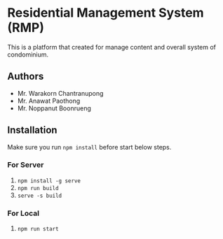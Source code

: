 # Residential Management System (RMP)

This is a platform that created for manage content and overall system of condominium.

## Authors

- Mr. Warakorn  Chantranupong
- Mr. Anawat Paothong
- Mr. Noppanut Boonrueng

## Installation

Make sure you run `npm install` before start below steps.

### For Server

1. `npm install -g serve`
2. `npm run build`
3. `serve -s build`

### For Local

1. `npm run start`
